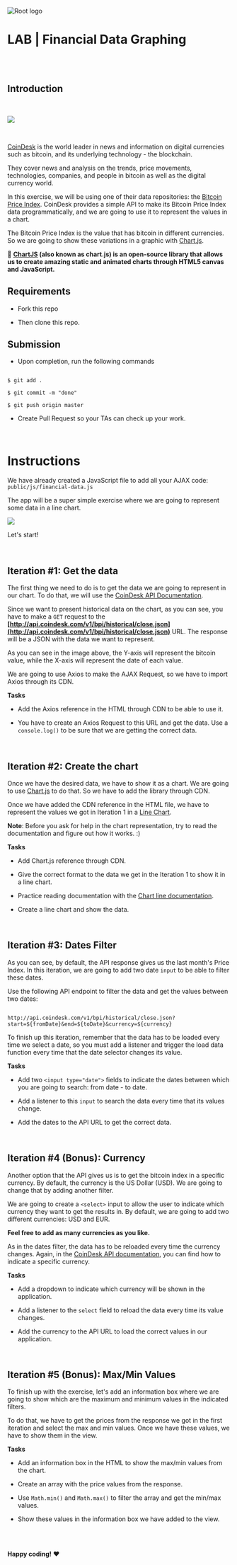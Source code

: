 
![Root logo](https://imgur.com/Hq8xgzy.png)

# LAB | Financial Data Graphing

  

<br><br>

  

## Introduction

  

<br>

  

![](http://i.giphy.com/l3Uct2K9N3CqxeCoU.gif)

  

<br>

  

[CoinDesk](http://www.coindesk.com/) is the world leader in news and information on digital currencies such as bitcoin, and its underlying technology - the blockchain.

  

They cover news and analysis on the trends, price movements, technologies, companies, and people in bitcoin as well as the digital currency world.

  

In this exercise, we will be using one of their data repositories: the [Bitcoin Price Index](https://web.archive.org/web/20191106152143/https://www.coindesk.com/api). CoinDesk provides a simple API to make its Bitcoin Price Index data programmatically, and we are going to use it to represent the values in a chart.

  

The Bitcoin Price Index is the value that has bitcoin in different currencies. So we are going to show these variations in a graphic with [Chart.js](http://www.chartjs.org/).

  

:eyes: **[**ChartJS**](http://www.chartjs.org/) (also known as chart.js) is an open-source library that allows us to create amazing static and animated charts through HTML5 canvas and JavaScript.**

  

## Requirements

  

- Fork this repo

- Then clone this repo.

  

## Submission

  

- Upon completion, run the following commands

  

```

$ git add .

$ git commit -m "done"

$ git push origin master

```

  

- Create Pull Request so your TAs can check up your work.

  

<br>

  

# Instructions

  

We have already created a JavaScript file to add all your AJAX code: `public/js/financial-data.js`

  

The app will be a super simple exercise where we are going to represent some data in a line chart.

  

![](https://s3-eu-west-1.amazonaws.com/ih-materials/uploads/upload_b94d2137d3737b49ecf92ee8709f5a14.png)

  

Let's start!

  

<br>

  

## Iteration #1: Get the data

  

The first thing we need to do is to get the data we are going to represent in our chart. To do that, we will use the [CoinDesk API Documentation](https://web.archive.org/web/20191106152143/https://www.coindesk.com/api).

  

Since we want to present historical data on the chart, as you can see, you have to make a `GET` request to the **[http://api.coindesk.com/v1/bpi/historical/close.json](http://api.coindesk.com/v1/bpi/historical/close.json)** URL. The response will be a JSON with the data we want to represent.

  

As you can see in the image above, the Y-axis will represent the bitcoin value, while the X-axis will represent the date of each value.

  

We are going to use Axios to make the AJAX Request, so we have to import Axios through its CDN.

  

**Tasks**

  

- Add the Axios reference in the HTML through CDN to be able to use it.

- You have to create an Axios Request to this URL and get the data. Use a `console.log()` to be sure that we are getting the correct data.

  

<br>

  

## Iteration #2: Create the chart

  

Once we have the desired data, we have to show it as a chart. We are going to use [Chart.js](http://www.chartjs.org/) to do that. So we have to add the library through CDN.

  

Once we have added the CDN reference in the HTML file, we have to represent the values we got in Iteration 1 in a [Line Chart](http://www.chartjs.org/docs/#line-chart-introduction).

  

**Note**: Before you ask for help in the chart representation, try to read the documentation and figure out how it works. :)

  

**Tasks**

  

- Add Chart.js reference through CDN.

- Give the correct format to the data we get in the Iteration 1 to show it in a line chart.

- Practice reading documentation with the [Chart line documentation](http://www.chartjs.org/docs/#line-chart-introduction).

- Create a line chart and show the data.

  

<br>

  

## Iteration #3: Dates Filter

  

As you can see, by default, the API response gives us the last month's Price Index. In this iteration, we are going to add two date `input` to be able to filter these dates.

  

<!-- Check out the [CoinDesk API documentation](https://web.archive.org/web/20191106152143/https://www.coindesk.com/api) (Historical BPI data) to figure out how we can filter the data and get the values between two dates. -->

  

Use the following API endpoint to filter the data and get the values between two dates:

  

```shell

http://api.coindesk.com/v1/bpi/historical/close.json?start=${fromDate}&end=${toDate}&currency=${currency}

```

  

To finish up this iteration, remember that the data has to be loaded every time we select a date, so you must add a listener and trigger the load data function every time that the date selector changes its value.

  

**Tasks**

  

- Add two `<input type="date">` fields to indicate the dates between which you are going to search: from date - to date.

- Add a listener to this `input` to search the data every time that its values change.

- Add the dates to the API URL to get the correct data.

  

<br>

  

## Iteration #4 (Bonus): Currency

  

Another option that the API gives us is to get the bitcoin index in a specific currency. By default, the currency is the US Dollar (USD). We are going to change that by adding another filter.

  

We are going to create a `<select>` input to allow the user to indicate which currency they want to get the results in. By default, we are going to add two different currencies: USD and EUR.

  

**Feel free to add as many currencies as you like.**

  

As in the dates filter, the data has to be reloaded every time the currency changes. Again, in the [CoinDesk API documentation](https://web.archive.org/web/20191106152143/https://www.coindesk.com/api), you can find how to indicate a specific currency.

  

**Tasks**

  

- Add a dropdown to indicate which currency will be shown in the application.

- Add a listener to the `select` field to reload the data every time its value changes.

- Add the currency to the API URL to load the correct values in our application.

  

<br>

  

## Iteration #5 (Bonus): Max/Min Values

  

To finish up with the exercise, let's add an information box where we are going to show which are the maximum and minimum values in the indicated filters.

  

To do that, we have to get the prices from the response we got in the first iteration and select the max and min values. Once we have these values, we have to show them in the view.

  

**Tasks**

  

- Add an information box in the HTML to show the max/min values from the chart.

- Create an array with the price values from the response.

- Use `Math.min()` and `Math.max()` to filter the array and get the min/max values.

- Show these values in the information box we have added to the view.

  

<br><br>

  

**Happy coding!** :heart: